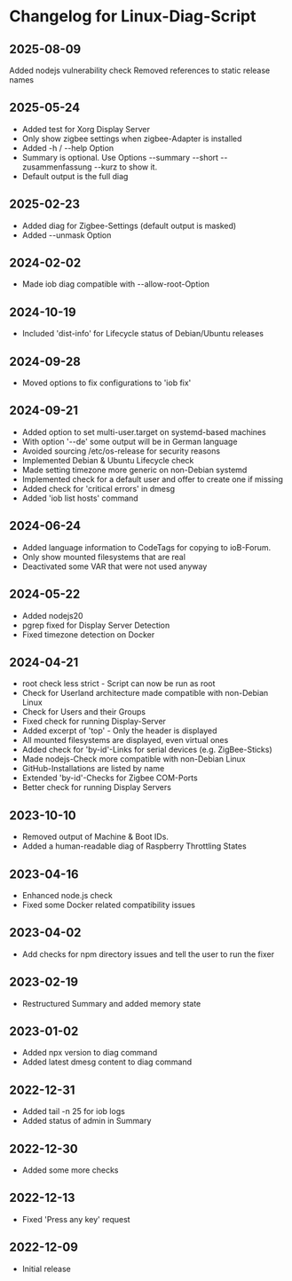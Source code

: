 # Changelog for Linux-Diag-Script

## 2025-08-09
Added nodejs vulnerability check
Removed references to static release names 

## 2025-05-24
* Added test for Xorg Display Server
* Only show zigbee settings when zigbee-Adapter is installed 
* Added -h / --help Option
* Summary is optional. Use Options --summary --short --zusammenfassung --kurz to show it. 
* Default output is the full diag 

## 2025-02-23
* Added diag for Zigbee-Settings (default output is masked)
* Added --unmask Option

## 2024-02-02
* Made iob diag compatible with --allow-root-Option

## 2024-10-19
* Included 'dist-info' for Lifecycle status of Debian/Ubuntu releases

## 2024-09-28
* Moved options to fix configurations to 'iob fix'

## 2024-09-21
* Added option to set multi-user.target on systemd-based machines
* With option '--de' some output will be in German language
* Avoided sourcing /etc/os-release for security reasons
* Implemented Debian & Ubuntu Lifecycle check
* Made setting timezone more generic on non-Debian systemd
* Implemented check for a default user and offer to create one if missing
* Added check for 'critical errors' in dmesg
* Added 'iob list hosts' command

## 2024-06-24
* Added language information to CodeTags for copying to ioB-Forum.
* Only show mounted filesystems that are real
* Deactivated some VAR that were not used anyway

## 2024-05-22
* Added nodejs20
* pgrep fixed for Display Server Detection
* Fixed timezone detection on Docker

## 2024-04-21
* root check less strict - Script can now be run as root
* Check for Userland architecture made compatible with non-Debian Linux
* Check for Users and their Groups
* Fixed check for running Display-Server
* Added excerpt of 'top' - Only the header is displayed
* All mounted filesystems are displayed, even virtual ones
* Added check for 'by-id'-Links for serial devices (e.g. ZigBee-Sticks)
* Made nodejs-Check more compatible with non-Debian Linux
* GitHub-Installations are listed by name
* Extended 'by-id'-Checks for Zigbee COM-Ports
* Better check for running Display Servers

## 2023-10-10
* Removed output of Machine & Boot IDs.
* Added a human-readable diag of Raspberry Throttling States

## 2023-04-16
* Enhanced node.js check
* Fixed some Docker related compatibility issues

## 2023-04-02
* Add checks for npm directory issues and tell the user to run the fixer

## 2023-02-19
* Restructured Summary and added memory state

## 2023-01-02
* Added npx version to diag command
* Added latest dmesg content to diag command

## 2022-12-31
* Added tail -n 25 for iob logs
* Added status of admin in Summary

## 2022-12-30
* Added some more checks

## 2022-12-13
* Fixed 'Press any key' request

## 2022-12-09
* Initial release
